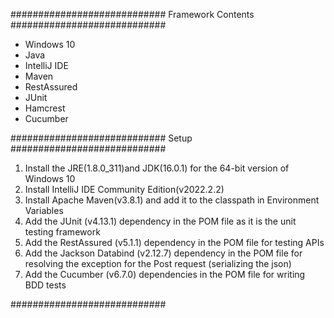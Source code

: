############################
    Framework Contents
############################
- Windows 10
- Java 
- IntelliJ IDE
- Maven
- RestAssured
- JUnit
- Hamcrest
- Cucumber

############################
           Setup
############################
01. Install the JRE(1.8.0_311)and JDK(16.0.1) for the 64-bit version of Windows 10
02. Install IntelliJ IDE Community Edition(v2022.2.2)
03. Install Apache Maven(v3.8.1) and add it to the classpath in Environment Variables
04. Add the JUnit (v4.13.1) dependency in the POM file as it is the unit testing framework 
05. Add the RestAssured (v5.1.1) dependency in the POM file for testing APIs 
06. Add the Jackson Databind (v2.12.7) dependency in the POM file for resolving the exception for the Post request (serializing the json)
07. Add the Cucumber (v6.7.0) dependencies in the POM file for writing BDD tests 
	
############################
